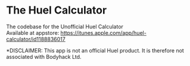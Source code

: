 # The Huel Calculator
The codebase for the Unofficial Huel Calculator  
Available at appstore: https://itunes.apple.com/app/huel-calculator/id1188836017  
  
*DISCLAIMER: This app is not an official Huel product. It is therefore not associated with Bodyhack Ltd.
